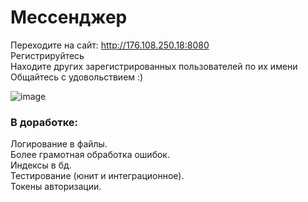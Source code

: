 # Мессенджер
Переходите на сайт: http://176.108.250.18:8080  
Регистрируйтесь  
Находите других зарегистрированных пользователей по их имени  
Общайтесь с удовольствием :)  

![image](https://github.com/user-attachments/assets/3a5288e2-9347-4f33-836f-9d2fbf583a8a)

### В доработке:  
Логирование в файлы.  
Более грамотная обработка ошибок.  
Индексы в бд.  
Тестирование (юнит и интеграционное).  
Токены авторизации.

